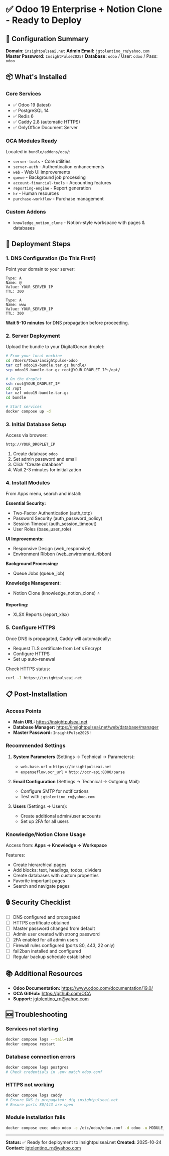 # ✅ Odoo 19 Enterprise + Notion Clone - Ready to Deploy

## 🎯 Configuration Summary

**Domain:** `insightpulseai.net`
**Admin Email:** `jgtolentino_rn@yahoo.com`
**Master Password:** `InsightPulse2025!`
**Database:** `odoo` / User: `odoo` / Pass: `odoo`

## 📦 What's Installed

### Core Services
- ✅ Odoo 19 (latest)
- ✅ PostgreSQL 14
- ✅ Redis 6
- ✅ Caddy 2.8 (automatic HTTPS)
- ✅ OnlyOffice Document Server

### OCA Modules Ready
Located in `bundle/addons/oca/`:
- `server-tools` - Core utilities
- `server-auth` - Authentication enhancements
- `web` - Web UI improvements
- `queue` - Background job processing
- `account-financial-tools` - Accounting features
- `reporting-engine` - Report generation
- `hr` - Human resources
- `purchase-workflow` - Purchase management

### Custom Addons
- `knowledge_notion_clone` - Notion-style workspace with pages & databases

## 🚀 Deployment Steps

### 1. DNS Configuration (Do This First!)

Point your domain to your server:

```
Type: A
Name: @
Value: YOUR_SERVER_IP
TTL: 300

Type: A
Name: www
Value: YOUR_SERVER_IP
TTL: 300
```

**Wait 5-10 minutes** for DNS propagation before proceeding.

### 2. Server Deployment

Upload the bundle to your DigitalOcean droplet:

```bash
# From your local machine
cd /Users/tbwa/insightpulse-odoo
tar czf odoo19-bundle.tar.gz bundle/
scp odoo19-bundle.tar.gz root@YOUR_DROPLET_IP:/opt/

# On the droplet
ssh root@YOUR_DROPLET_IP
cd /opt
tar xzf odoo19-bundle.tar.gz
cd bundle

# Start services
docker compose up -d
```

### 3. Initial Database Setup

Access via browser:
```
http://YOUR_DROPLET_IP
```

1. Create database `odoo`
2. Set admin password and email
3. Click "Create database"
4. Wait 2-3 minutes for initialization

### 4. Install Modules

From Apps menu, search and install:

**Essential Security:**
- Two-Factor Authentication (auth_totp)
- Password Security (auth_password_policy)
- Session Timeout (auth_session_timeout)
- User Roles (base_user_role)

**UI Improvements:**
- Responsive Design (web_responsive)
- Environment Ribbon (web_environment_ribbon)

**Background Processing:**
- Queue Jobs (queue_job)

**Knowledge Management:**
- Notion Clone (knowledge_notion_clone) ⭐

**Reporting:**
- XLSX Reports (report_xlsx)

### 5. Configure HTTPS

Once DNS is propagated, Caddy will automatically:
- Request TLS certificate from Let's Encrypt
- Configure HTTPS
- Set up auto-renewal

Check HTTPS status:
```bash
curl -I https://insightpulseai.net
```

## 📋 Post-Installation

### Access Points
- **Main URL:** https://insightpulseai.net
- **Database Manager:** https://insightpulseai.net/web/database/manager
- **Master Password:** `InsightPulse2025!`

### Recommended Settings

1. **System Parameters** (Settings → Technical → Parameters):
   - `web.base.url` = `https://insightpulseai.net`
   - `expenseflow.ocr_url` = `http://ocr-api:8000/parse`

2. **Email Configuration** (Settings → Technical → Outgoing Mail):
   - Configure SMTP for notifications
   - Test with `jgtolentino_rn@yahoo.com`

3. **Users** (Settings → Users):
   - Create additional admin/user accounts
   - Set up 2FA for all users

### Knowledge/Notion Clone Usage

Access from: **Apps → Knowledge → Workspace**

Features:
- Create hierarchical pages
- Add blocks: text, headings, todos, dividers
- Create databases with custom properties
- Favorite important pages
- Search and navigate pages

## 🔒 Security Checklist

- [ ] DNS configured and propagated
- [ ] HTTPS certificate obtained
- [ ] Master password changed from default
- [ ] Admin user created with strong password
- [ ] 2FA enabled for all admin users
- [ ] Firewall rules configured (ports 80, 443, 22 only)
- [ ] fail2ban installed and configured
- [ ] Regular backup schedule established

## 📚 Additional Resources

- **Odoo Documentation:** https://www.odoo.com/documentation/19.0/
- **OCA GitHub:** https://github.com/OCA
- **Support:** jgtolentino_rn@yahoo.com

## 🆘 Troubleshooting

### Services not starting
```bash
docker compose logs --tail=100
docker compose restart
```

### Database connection errors
```bash
docker compose logs postgres
# Check credentials in .env match odoo.conf
```

### HTTPS not working
```bash
docker compose logs caddy
# Ensure DNS is propagated: dig insightpulseai.net
# Ensure ports 80/443 are open
```

### Module installation fails
```bash
docker compose exec odoo odoo -c /etc/odoo/odoo.conf -d odoo -u MODULE_NAME --stop-after-init
```

---

**Status:** ✅ Ready for deployment to insightpulseai.net
**Created:** 2025-10-24
**Contact:** jgtolentino_rn@yahoo.com
